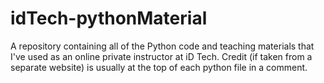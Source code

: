 # idTech-pythonMaterial
A repository containing all of the Python code and teaching materials that I've used as an online private instructor at iD Tech. 
Credit (if taken from a separate website) is usually at the top of each python file in a comment.
